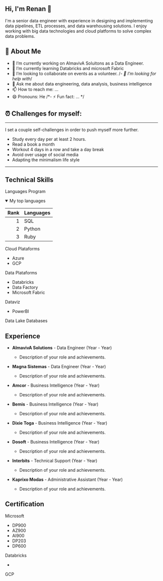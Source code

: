## Hi, I'm Renan 👋

I'm a senior data engineer with experience in designing and implementing data pipelines, ETL processes, and data warehousing solutions. I enjoy working with big data technologies and cloud platforms to solve complex data problems.
 
## 🚀 About Me 

- 🔭 I’m currently working on AlmavivA Soluitons as a Data Engineer.
- 🌱 I’m currently learning Databricks and microsoft Fabric
- 👯 I’m looking to collaborate on events as a volunteer.
/*- 🤔 I’m looking for help with*/ 
- 💬 Ask me about data engineering, data analysis, business intelligence
- 📫 How to reach me: ...
- 😄 Pronouns: He
/*- ⚡ Fun fact: ... */


## ⏰  Challenges for myself:
---
I set a couple self-challenges in order to push myself more further.

- Study every day per at least 2 hours.
- Read a book a month
- Workout 4 days in a row and take a day break
- Avoid over usage of social media
- Adapting the minimalism life style
---

## Technical Skills

Languages Program
<details open>
<summary>My top languages</summary>

| Rank | Languages |
|-----:|-----------|
|     1| SQL |
|     2| Python    |
|     3| Ruby       |

</details>

Cloud Plataforms
- Azure
- GCP

Data Plataforms
- Databricks
- Data Factory
- Microsoft Fabric

Dataviz
- PowerBI

Data Lake
Databases

## Experience

- **AlmavivA Solutions** - Data Engineer (Year - Year)
  - Description of your role and achievements.

- **Magna Sistemas** - Data Engineer (Year - Year)
  - Description of your role and achievements.
  
- **Amcor** - Business Intelligence (Year - Year)
  - Description of your role and achievements.

- **Bemis** - Business Intelligence (Year - Year)
  - Description of your role and achievements.
  
- **Dixie Toga** - Business Intelligence (Year - Year)
  - Description of your role and achievements.
  
- **Dosoft** - Business Intelligence (Year - Year)
  - Description of your role and achievements.  
  
- **Interbits** - Technical Support (Year - Year)
  - Description of your role and achievements.
  
- **Kaprixo Modas** - Administrative Assistant (Year - Year)
  - Description of your role and achievements.  
  
## Certification

Microsoft
 
 - DP900
 - AZ900
 - AI900
 - DP203
 - DP600
 
Databricks
 
 -
 
GCP